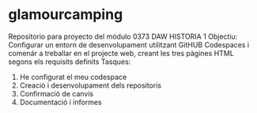 # glamourcamping
Repositorio para proyecto del módulo 0373 DAW
HISTORIA 1
Objectiu:
Configurar un entorn de desenvolupament utilitzant GitHUB Codespaces i comenár a treballar en el projecte web, creant les tres pàgines HTML segons els requisits definits
Tasques:
1. He configurat el meu codespace
2. Creació i desenvolupament dels repositoris
3. Confirmació de canvis
4. Documentació i informes